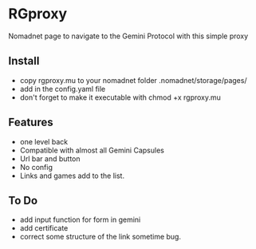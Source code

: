 # RGproxy
Nomadnet page to navigate to the Gemini Protocol with this simple proxy

## Install
- copy rgproxy.mu to your nomadnet folder .nomadnet/storage/pages/ 
- add in the config.yaml file
- don't forget to make it executable with chmod +x rgproxy.mu

## Features
- one level back
- Compatible with almost all Gemini Capsules
- Url bar and button
- No config
- Links and games add to the list.


## To Do
- add input function for form in gemini
- add certificate
- correct some structure of the link sometime bug.
